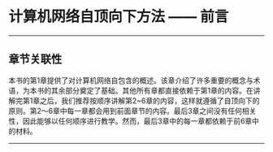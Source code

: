 # 计算机网络自顶向下方法 —— 前言


---

## 章节关联性

本书的第1章提供了对计算机网络自包含的概述。该章介绍了许多重要的概念与术语，为本书的其余部分奠定了基础。其他所有章都直接依赖于第1章的内容。在讲解完第1章之后，我们推荐按顺序讲解第2~6章的内容，这样就遵循了自顶向下的原则。第2〜6章中每一章都会用到前面章节的内容。最后3章之间没有任何相关性，因此能够以任何顺序进行教学。然而，最后3章中的每一章都依赖于前6章中的材料。

---


